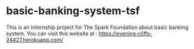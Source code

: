 # basic-banking-system-tsf
This is an Internship project for The Spark Foundation about basic banking system.
You can visit this website at : https://evening-cliffs-24427.herokuapp.com/
